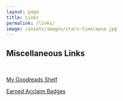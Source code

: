 ```yaml
---
layout: page
title: Links
permalink: /links/
image: /assets/images/stars-timelapse.jpg
---
```


## Miscellaneous Links

<br />

[My Goodreads Shelf](https://www.goodreads.com/zephyr3c33)

[Earned Acclaim Badges](https://www.credly.com/users/morgancarroll)
